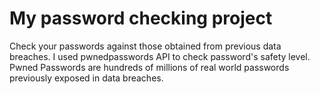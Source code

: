 # My password checking project
Check your passwords against those obtained from previous data breaches. I used pwnedpasswords API to check password's safety level. Pwned Passwords are hundreds of millions of real world passwords previously exposed in data breaches.

